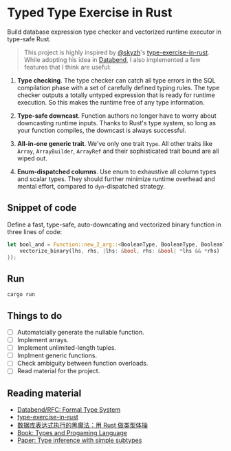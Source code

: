 # Typed Type Exercise in Rust

Build database expression type checker and vectorized runtime executor in type-safe Rust.

> This project is highly inspired by [@skyzh](https://github.com/skyzh)'s [type-exercise-in-rust](https://github.com/skyzh/type-exercise-in-rust). While adopting his idea in [Databend](https://github.com/datafuselabs/databend), I also implemented a few features that I think are useful:

1. **Type checking**. The type checker can catch all type errors in the SQL compilation phase with a set of carefully defined typing rules. The type checker outputs a totally untyped expression that is ready for runtime execution. So this makes the runtime free of any type information.

2. **Type-safe downcast**. Function authors no longer have to worry about downcasting runtime inputs. Thanks to Rust's type system, so long as your function compiles, the downcast is always successful.

3. **All-in-one generic trait**. We've only one trait `Type`. All other traits like `Array`, `ArrayBuilder`, `ArrayRef` and their sophisticated trait bound are all wiped out.

4. **Enum-dispatched columns**. Use enum to exhaustive all column types and scalar types. They should further minimize runtime overhead and mental effort, compared to `dyn`-dispatched strategy.

## Snippet of code

Define a fast, type-safe, auto-downcating and vectorized binary function in three lines of code:

```rust
let bool_and = Function::new_2_arg::<BooleanType, BooleanType, BooleanType, _>("and", |lhs, rhs| {
    vectorize_binary(lhs, rhs, |lhs: &bool, rhs: &bool| *lhs && *rhs)
});
```

## Run

```
cargo run
```

## Things to do

- [ ] Automatcially generate the nullable function.
- [ ] Implement arrays.
- [ ] Implement unlimited-length tuples.
- [ ] Implment generic functions.
- [ ] Check ambiguity between function overloads.
- [ ] Read material for the project.

## Reading material

- [Databend/RFC: Formal Type System](https://github.com/datafuselabs/databend/discussions/5438)
- [type-exercise-in-rust](https://github.com/skyzh/type-exercise-in-rust)
- [数据库表达式执行的黑魔法：用 Rust 做类型体操](https://zhuanlan.zhihu.com/p/460702914)
- [Book: Types and Progaming Language](https://www.amazon.com/Types-Programming-Languages-MIT-Press/dp/0262162091) 
- [Paper: Type inference with simple subtypes](https://www.cambridge.org/core/services/aop-cambridge-core/content/view/S0956796800000113)
